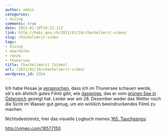 ```yaml
---
author: admin
categories:
- diving
comments: true
date: 2011-01-10T19:21:11Z
link: http://habi.gna.ch/2011/01/10/chachelimrit-video/
slug: chachelimrit-video
tags:
- diving
- oberhofen
- renzo
- thunersee
title: Chachelimärit [Video]
url: /2011/01/10/chachelimrit-video/
wordpress_id: 2354
---
```


Ich habe Hosae ja [versprochen](http://www.hosae.ch/blog/green-lake/comment-page-1/#comment-5915), dass ich im Thunersee schauen werde, ob's ein ähnlich gutes Filmli gibt, wie [dasjenige](http://www.hosae.ch/blog/green-lake/), das er vom [grünen See in Österreich](http://www.google.ch/search?client=safari&rls=en&q=gr%C3%BCner+see+%C3%B6sterreich&ie=UTF-8&oe=UTF-8&redir_esc=&ei=N1srTZSxL9KL4gbI8bC0CQ#sclient=psy&hl=en&client=safari&rls=en&q=gr%C3%BCner+see+%C3%B6sterreich+tauchen&aq=f&aqi=&aql=&oq=&gs_rfai=&pbx=1&fp=b81194fe663964de) gezeigt hat. Leider war am 28. Dezember weder das Wetter noch die Sicht im Wasser gut genug, um ein wirklich beeindruckendes Filmli zu machen.

Nichtsdestotrotz, hier das visuelle Logbuch meines [165. Tauchgangs](http://habi.gna.ch/divelog/2010.12.29.chachelimaerit.pdf):

http://vimeo.com/18577150
